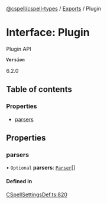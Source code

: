 [@cspell/cspell-types](../README.md) / [Exports](../modules.md) / Plugin

# Interface: Plugin

Plugin API

**`Version`**

6.2.0

## Table of contents

### Properties

- [parsers](Plugin.md#parsers)

## Properties

### parsers

• `Optional` **parsers**: [`Parser`](Parser.md)[]

#### Defined in

[CSpellSettingsDef.ts:820](https://github.com/streetsidesoftware/cspell/blob/b805b11/packages/cspell-types/src/CSpellSettingsDef.ts#L820)
